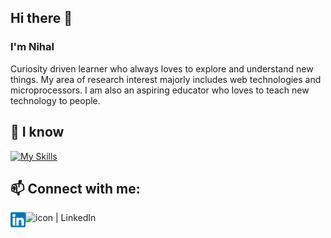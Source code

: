 ## Hi there 👋

### I'm Nihal

Curiosity driven learner who always loves to explore and understand new things. My area of research interest majorly includes web technologies and microprocessors. I am also an aspiring educator who loves to teach new technology to people.

## 🔭 I know

[![My Skills](https://skillicons.dev/icons?i=c,cpp,html,css,js,java,nodejs,php,mysql,laravel,python)](https://github.com/Nihal4777)


<!--
**Nihal4777/Nihal4777** is a ✨ _special_ ✨ repository because its `README.md` (this file) appears on your GitHub profile.

Here are some ideas to get you started:

- 🔭 I’m currently working on ...
- 🌱 I’m currently learning ...
- 👯 I’m looking to collaborate on ...
- 🤔 I’m looking for help with ...
- 💬 Ask me about ...
- 📫 How to reach me: ...
- 😄 Pronouns: ...
- ⚡ Fun fact: ...
-->

## 📫 Connect with me: 

<a href="https://www.linkedin.com/in/nihal-rajpal/" target="_blank"><img align="left" src="https://raw.githubusercontent.com/Nihal4777/Nihal4777/main/images/linkedin.png" alt="icon | LinkedIn" width="24px"/></a>

<a href="https://www.hackerrank.com/nihal_rajpal" target="_blank"><img align="left" src="https://www.hackerrank.com/wp-content/uploads/2018/08/hackerrank_logo.png" alt="icon | LinkedIn" width="214px"/></a>

<!-- [![Connect on LinkedIn](https://img.shields.io/badge/--linkedin?label=LinkedIn&logo=LinkedIn&style=social)](https://www.linkedin.com/in/nihal-rajpal) -->

